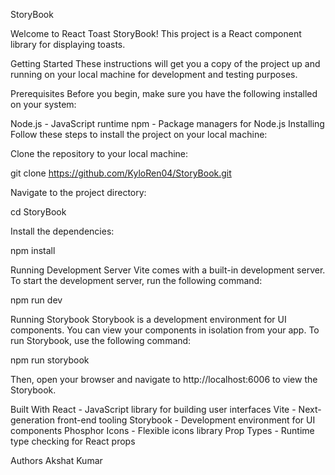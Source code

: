 StoryBook

Welcome to React Toast StoryBook! This project is a React component library for displaying toasts.

Getting Started
These instructions will get you a copy of the project up and running on your local machine for development and testing purposes.

Prerequisites
Before you begin, make sure you have the following installed on your system:

Node.js - JavaScript runtime
npm - Package managers for Node.js
Installing
Follow these steps to install the project on your local machine:

Clone the repository to your local machine:

git clone https://github.com/KyloRen04/StoryBook.git

Navigate to the project directory:

cd StoryBook

Install the dependencies:

npm install

Running Development Server
Vite comes with a built-in development server. To start the development server, run the following command:

npm run dev

Running Storybook
Storybook is a development environment for UI components. You can view your components in isolation from your app. To run Storybook, use the following command:

npm run storybook

Then, open your browser and navigate to http://localhost:6006 to view the Storybook.

Built With
React - JavaScript library for building user interfaces
Vite - Next-generation front-end tooling
Storybook - Development environment for UI components
Phosphor Icons - Flexible icons library
Prop Types - Runtime type checking for React props

Authors
Akshat Kumar
